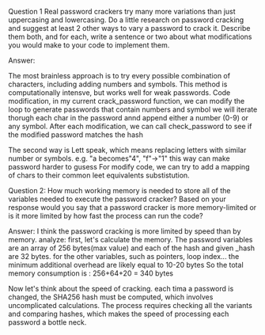 Question 1
Real password crackers try many more variations than just uppercasing and lowercasing.
 Do a little research on password cracking and suggest at least 2 other ways 
 to vary a password to crack it. Describe them both, and for each, 
 write a sentence or two about what modifications you would make to your code to implement them.

Answer:

The most brainless approach is to try every possible combination of 
characters, including adding numbers and symbols. This method is computationally intensve, 
but works well for weak passwords.
Code modification, in my current crack_password function, 
we can modify the loop to generate passwords that contain numbers and symbol
we will iterate thorugh each char in the password annd append either a 
number (0-9) or any symbol. After each modification, we can call check_password
 to see if the modified password matches the hash

 The second way is Lett speak, which means replacing letters with similar number or symbols. 
 e.g. "a becomes"4", "f"->"1"
 this way can make password harder to gusess
 For modify code, we can try to add a mapping of chars to their 
 common leet equivalents substistution.

 Question 2:
 How much working memory is needed to store all of the variables needed to execute the password cracker? 
 Based on your response would you say that a password cracker is more memory-limited 
 or is it more limited by how fast the process can run the code?

 Answer:
 I think  the password cracking is more limited by speed than by memory.
 analyze: first, let's calculate the memory. The password variables are an array of 256 bytes(max value)
 and each of the hash and given _hash are 32 bytes.
 for the other variables, such as pointers, loop index... the minimum additional overhead are likely equal to 10-20 bytes
 So the total memory consumption is : 256+64+20 = 340 bytes

 Now let's think about the speed of cracking. each tima a password is changed, the SHA256 hash
 must be computed, which involves uncomplicated calculations.
 The process requires checking all the variants and comparing hashes, which makes the speed of processing each password a bottle neck.
 